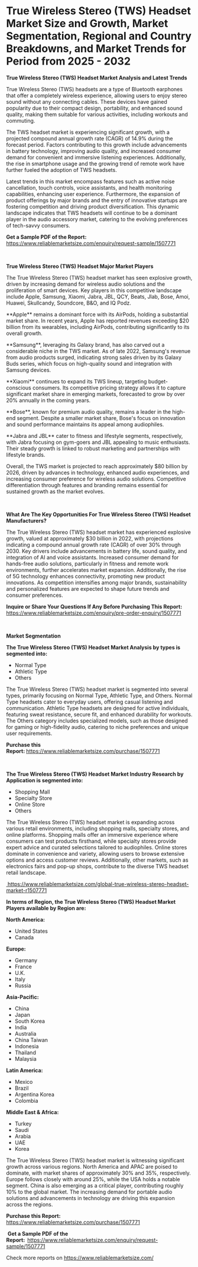 <p><h1>True Wireless Stereo (TWS) Headset Market Size and Growth, Market Segmentation, Regional and Country Breakdowns, and Market Trends for Period from 2025 -  2032</h1></p><p><strong>True Wireless Stereo (TWS) Headset Market Analysis and Latest Trends</strong></p>
<p><p>True Wireless Stereo (TWS) headsets are a type of Bluetooth earphones that offer a completely wireless experience, allowing users to enjoy stereo sound without any connecting cables. These devices have gained popularity due to their compact design, portability, and enhanced sound quality, making them suitable for various activities, including workouts and commuting.</p><p>The TWS headset market is experiencing significant growth, with a projected compound annual growth rate (CAGR) of 14.9% during the forecast period. Factors contributing to this growth include advancements in battery technology, improving audio quality, and increased consumer demand for convenient and immersive listening experiences. Additionally, the rise in smartphone usage and the growing trend of remote work have further fueled the adoption of TWS headsets. </p><p>Latest trends in this market encompass features such as active noise cancellation, touch controls, voice assistants, and health monitoring capabilities, enhancing user experience. Furthermore, the expansion of product offerings by major brands and the entry of innovative startups are fostering competition and driving product diversification. This dynamic landscape indicates that TWS headsets will continue to be a dominant player in the audio accessory market, catering to the evolving preferences of tech-savvy consumers.</p></p>
<p><strong>Get a Sample PDF of the Report:&nbsp;</strong> <a href="https://www.reliablemarketsize.com/enquiry/request-sample/1507771?utm_campaign=1832&utm_medium=2&utm_source=Github&utm_content=ia&utm_term=09022025&utm_id=true-wireless-stereo-tws-headset">https://www.reliablemarketsize.com/enquiry/request-sample/1507771</a></p>
<p>&nbsp;</p>
<p><strong>True Wireless Stereo (TWS) Headset Major Market Players</strong></p>
<p><p>The True Wireless Stereo (TWS) headset market has seen explosive growth, driven by increasing demand for wireless audio solutions and the proliferation of smart devices. Key players in this competitive landscape include Apple, Samsung, Xiaomi, Jabra, JBL, QCY, Beats, Jlab, Bose, Amoi, Huawei, Skullcandy, Soundcore, B&O, and IQ Podz.</p><p>**Apple** remains a dominant force with its AirPods, holding a substantial market share. In recent years, Apple has reported revenues exceeding $20 billion from its wearables, including AirPods, contributing significantly to its overall growth.</p><p>**Samsung**, leveraging its Galaxy brand, has also carved out a considerable niche in the TWS market. As of late 2022, Samsung's revenue from audio products surged, indicating strong sales driven by its Galaxy Buds series, which focus on high-quality sound and integration with Samsung devices.</p><p>**Xiaomi** continues to expand its TWS lineup, targeting budget-conscious consumers. Its competitive pricing strategy allows it to capture significant market share in emerging markets, forecasted to grow by over 20% annually in the coming years.</p><p>**Bose**, known for premium audio quality, remains a leader in the high-end segment. Despite a smaller market share, Bose's focus on innovation and sound performance maintains its appeal among audiophiles.</p><p>**Jabra and JBL** cater to fitness and lifestyle segments, respectively, with Jabra focusing on gym-goers and JBL appealing to music enthusiasts. Their steady growth is linked to robust marketing and partnerships with lifestyle brands.</p><p>Overall, the TWS market is projected to reach approximately $80 billion by 2026, driven by advances in technology, enhanced audio experiences, and increasing consumer preference for wireless audio solutions. Competitive differentiation through features and branding remains essential for sustained growth as the market evolves.</p></p>
<p>&nbsp;</p>
<p><strong>What Are The Key Opportunities For True Wireless Stereo (TWS) Headset Manufacturers?</strong></p>
<p><p>The True Wireless Stereo (TWS) headset market has experienced explosive growth, valued at approximately $30 billion in 2022, with projections indicating a compound annual growth rate (CAGR) of over 30% through 2030. Key drivers include advancements in battery life, sound quality, and integration of AI and voice assistants. Increased consumer demand for hands-free audio solutions, particularly in fitness and remote work environments, further accelerates market expansion. Additionally, the rise of 5G technology enhances connectivity, promoting new product innovations. As competition intensifies among major brands, sustainability and personalized features are expected to shape future trends and consumer preferences.</p></p>
<p><strong>Inquire or Share Your Questions If Any Before Purchasing This Report:</strong> <a href="https://www.reliablemarketsize.com/enquiry/pre-order-enquiry/1507771?utm_campaign=1832&utm_medium=2&utm_source=Github&utm_content=ia&utm_term=09022025&utm_id=true-wireless-stereo-tws-headset">https://www.reliablemarketsize.com/enquiry/pre-order-enquiry/1507771</a></p>
<p>&nbsp;</p>
<p><strong>Market Segmentation</strong></p>
<p><strong>The True Wireless Stereo (TWS) Headset Market Analysis by types is segmented into:</strong></p>
<p><ul><li>Normal Type</li><li>Athletic Type</li><li>Others</li></ul></p>
<p><p>The True Wireless Stereo (TWS) headset market is segmented into several types, primarily focusing on Normal Type, Athletic Type, and Others. Normal Type headsets cater to everyday users, offering casual listening and communication. Athletic Type headsets are designed for active individuals, featuring sweat resistance, secure fit, and enhanced durability for workouts. The Others category includes specialized models, such as those designed for gaming or high-fidelity audio, catering to niche preferences and unique user requirements.</p></p>
<p><strong>Purchase this Report:&nbsp;</strong><a href="https://www.reliablemarketsize.com/purchase/1507771?utm_campaign=1832&utm_medium=2&utm_source=Github&utm_content=ia&utm_term=09022025&utm_id=true-wireless-stereo-tws-headset">https://www.reliablemarketsize.com/purchase/1507771</a></p>
<p>&nbsp;</p>
<p><strong>The True Wireless Stereo (TWS) Headset Market Industry Research by Application is segmented into:</strong></p>
<p><ul><li>Shopping Mall</li><li>Specialty Store</li><li>Online Store</li><li>Others</li></ul></p>
<p><p>The True Wireless Stereo (TWS) headset market is expanding across various retail environments, including shopping malls, specialty stores, and online platforms. Shopping malls offer an immersive experience where consumers can test products firsthand, while specialty stores provide expert advice and curated selections tailored to audiophiles. Online stores dominate in convenience and variety, allowing users to browse extensive options and access customer reviews. Additionally, other markets, such as electronics fairs and pop-up shops, contribute to the diverse TWS headset retail landscape.</p></p>
<p><a href="https://www.reliablemarketsize.com/global-true-wireless-stereo-headset-market-r1507771?utm_campaign=1832&utm_medium=2&utm_source=Github&utm_content=ia&utm_term=09022025&utm_id=true-wireless-stereo-tws-headset">&nbsp;https://www.reliablemarketsize.com/global-true-wireless-stereo-headset-market-r1507771</a></p>
<p><strong>In terms of Region, the True Wireless Stereo (TWS) Headset Market Players available by Region are:</strong></p>
<p>
    <p> <strong> North America: </strong>
        <ul>
            <li>United States</li>
            <li>Canada</li>
        </ul>
        </p> 
    <p> <strong> Europe: </strong>
        <ul>
            <li>Germany</li>
            <li>France</li>
            <li>U.K.</li>
            <li>Italy</li>
            <li>Russia</li>
        </ul>
        </p> 
    <p> <strong> Asia-Pacific: </strong>
        <ul>
            <li>China</li>
            <li>Japan</li>
            <li>South Korea</li>
            <li>India</li>
            <li>Australia</li>
            <li>China Taiwan</li>
            <li>Indonesia</li>
            <li>Thailand</li>
            <li>Malaysia</li>
        </ul>
        </p> 
    <p> <strong> Latin America: </strong>
        <ul>
            <li>Mexico</li>
            <li>Brazil</li>
            <li>Argentina Korea</li>
            <li>Colombia</li>
        </ul>
        </p> 
    <p> <strong> Middle East & Africa: </strong>
        <ul>
            <li>Turkey</li>
            <li>Saudi</li>
            <li>Arabia</li>
            <li>UAE</li>
            <li>Korea</li>
        </ul>
    </p>
    </p>
<p><p>The True Wireless Stereo (TWS) headset market is witnessing significant growth across various regions. North America and APAC are poised to dominate, with market shares of approximately 30% and 35%, respectively. Europe follows closely with around 25%, while the USA holds a notable segment. China is also emerging as a critical player, contributing roughly 10% to the global market. The increasing demand for portable audio solutions and advancements in technology are driving this expansion across the regions.</p></p>
<p><strong>Purchase this Report: </strong><a href="https://www.reliablemarketsize.com/purchase/1507771?utm_campaign=1832&utm_medium=2&utm_source=Github&utm_content=ia&utm_term=09022025&utm_id=true-wireless-stereo-tws-headset">https://www.reliablemarketsize.com/purchase/1507771</a></p>
<p>&nbsp;<strong>Get a Sample PDF of the Report:&nbsp;&nbsp;</strong><a href="https://www.reliablemarketsize.com/enquiry/request-sample/1507771?utm_campaign=1832&utm_medium=2&utm_source=Github&utm_content=ia&utm_term=09022025&utm_id=true-wireless-stereo-tws-headset">https://www.reliablemarketsize.com/enquiry/request-sample/1507771</a></p>
<p><strong></strong></p>
<p>Check more reports on <a href="https://www.reliablemarketsize.com/?utm_campaign=1832&utm_medium=2&utm_source=Github&utm_content=ia&utm_term=09022025&utm_id=true-wireless-stereo-tws-headset">https://www.reliablemarketsize.com/</a></p>